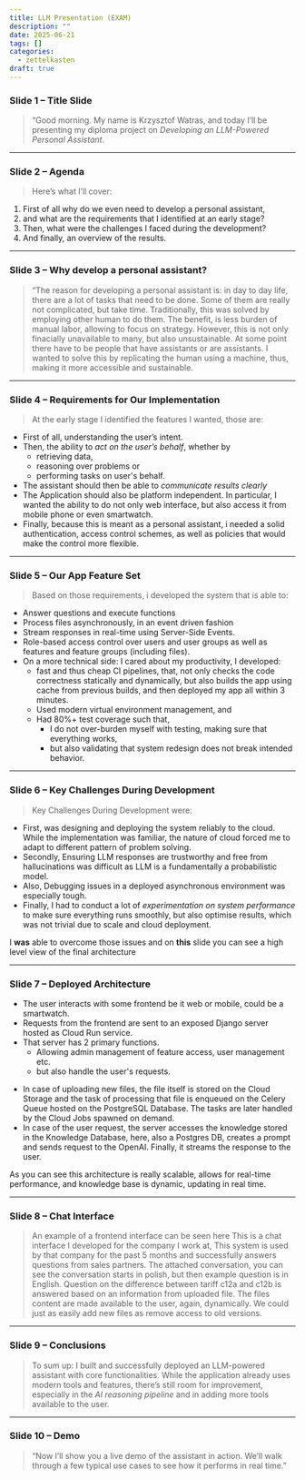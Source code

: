 ```yaml
---
title: LLM Presentation (EXAM)
description: ""
date: 2025-06-21
tags: []
categories:
  - zettelkasten
draft: true
---
```


### **Slide 1 – Title Slide**

> “Good morning.
> My name is Krzysztof Watras, and today I’ll be presenting my diploma project on *Developing an LLM-Powered Personal Assistant*.

---

### **Slide 2 – Agenda**

> Here’s what I’ll cover:

1. First of all why do we even need to develop a personal assistant,
2. and what are the requirements that I identified at an early stage?
3. Then, what were the challenges I faced during the development?
4. And finally, an overview of the results.

---

### **Slide 3 – Why develop a personal assistant?**

> “The reason for developing a personal assistant is: 
> in day to day life, there are a lot of tasks that need to be done.
> Some of them are really not complicated, but take time. 
> Traditionally, this was solved by employing other human to do them.
> The benefit, is less burden of manual labor, allowing to focus on strategy.
> However, this is not only finacially unavailable to many, but also unsustainable.
> At some point there have to be people that have assistants or are assistants.
> I wanted to solve this by replicating the human using a machine, thus, making it more accessible and sustainable. 

---

### **Slide 4 – Requirements for Our Implementation**

> At the early stage I identified the features I wanted, those are:

* First of all, understanding the user’s intent.
* Then, the ability to *act on the user’s behalf*, whether by 
    * retrieving data, 
    * reasoning over problems or 
    * performing tasks on user's behalf.
* The assistant should then be able to  *communicate results clearly*
* The Application should also be platform independent. In particular, I wanted the ability to do not only web interface, but also access it from mobile phone or even smartwatch. 
* Finally, because this is meant as a personal assistant, i needed a solid authentication, access control schemes, as well as policies that would make the control more flexible.

---

### **Slide 5 – Our App Feature Set**

> Based on those requirements, i developed the system that is able to:

* Answer questions and execute functions
* Process files asynchronously, in an event driven fashion
* Stream responses in real-time using Server-Side Events.
* Role-based access control over users and user groups as well as features and feature groups (including files).
* On a more technical side: I cared about my productivity, I developed:
    * fast and thus cheap CI pipelines, that, not only checks the code correctness statically and dynamically, but also builds the app using cache from previous builds, and then deployed my app all within 3 minutes.
    * Used modern virtual environment management, and
    * Had 80%+ test coverage such that,
        * I do not over-burden myself with testing, making sure that everything works, 
        * but also validating that system redesign does not break intended behavior.

---

### **Slide 6 – Key Challenges During Development**

> Key Challenges During Development were:

* First, was designing and deploying the system reliably to the cloud. While the implementation was familiar, the nature of cloud forced me to adapt to different pattern of problem solving.
* Secondly, Ensuring LLM responses are trustworthy and free from hallucinations was difficult as LLM is a fundamentally a probabilistic model.
* Also, Debugging issues in a deployed asynchronous environment was especially tough.
* Finally, I had to conduct a lot of *experimentation on system performance* to make sure everything runs smoothly, but also optimise results, which was not trivial due to scale and cloud deployment.

I **was** able to overcome those issues and on **this** slide you can see a high level view of the final architecture 

---

### **Slide 7 – Deployed Architecture**

* The user interacts with some frontend be it web or mobile, could be a smartwatch.
* Requests from the frontend are sent to an exposed Django server hosted as Cloud Run service.
* That server has 2 primary functions. 
    * Allowing admin management of feature access, user management etc.
    * but also handle the user's requests.
- In case of uploading new files, the file itself is stored on the Cloud Storage and the task of processing that file is enqueued on the Celery Queue hosted on the PostgreSQL Database. The tasks are later handled by the Cloud Jobs spawned on demand.
- In case of the user request, the server accesses the knowledge stored in the Knowledge Database, here, also a Postgres DB, creates a prompt and sends request to the OpenAI. Finally, it streams the response to the user.
  
As you can see this architecture is really scalable, allows for real-time performance, and knowledge base is dynamic, updating in real time.

---

### **Slide 8 – Chat Interface**

> An example of a frontend interface can be seen here
> This is a chat interface I developed for the company I work at,
> This system is used by that company for the past 5 months and successfully answers questions from sales partners.
> The attached conversation, you can see the conversation starts in polish, but then example question is in English.
> Question on the difference between tariff c12a and c12b is answered based on an information from uploaded file.
> The files content are made available to the user, again, dynamically.
> We could just as easily add new files as remove access to old versions.

---

### **Slide 9 – Conclusions**

> To sum up:
> I built and successfully deployed an LLM-powered assistant with core functionalities.
> While the application already uses modern tools and features, there’s still room for improvement,
> especially in the *AI reasoning pipeline* and in adding more tools available to the user.

---

### **Slide 10 – Demo**

> “Now I’ll show you a live demo of the assistant in action.
> We’ll walk through a few typical use cases to see how it performs in real time.”
